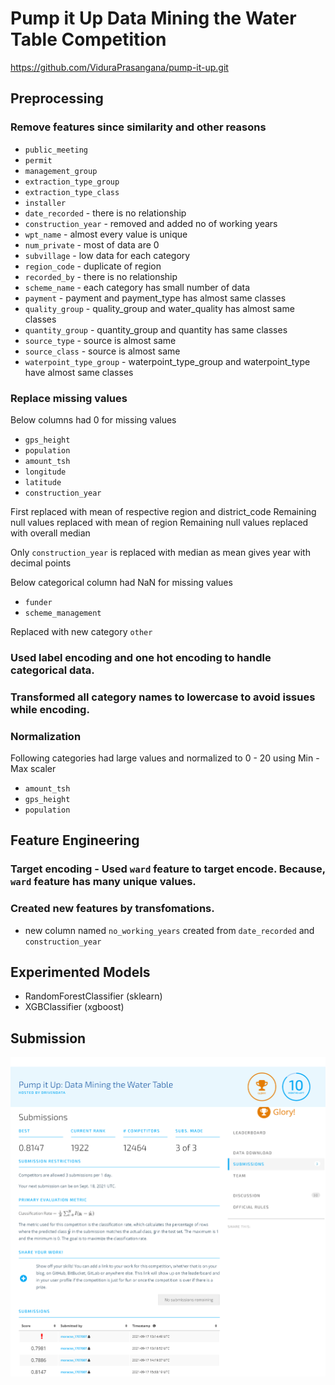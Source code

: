 # Pump it Up Data Mining the Water Table Competition
https://github.com/ViduraPrasangana/pump-it-up.git

## Preprocessing 
### Remove features since similarity and other reasons
* `public_meeting`
* `permit`
* `management_group`
* `extraction_type_group`
* `extraction_type_class`
* `installer` 
* `date_recorded` - there is no relationship
* `construction_year` - removed and added no of working years
* `wpt_name` - almost every value is unique
* `num_private` - most of data are 0
* `subvillage`  - low data for each category
* `region_code` - duplicate of region
* `recorded_by` - there is no relationship
* `scheme_name` - each category has small number of data
* `payment` - payment and payment_type has almost same classes
* `quality_group` - quality_group and water_quality has almost same classes
* `quantity_group` - quantity_group and quantity has same classes
* `source_type` -  source is almost same
* `source_class` -  source is almost same
* `waterpoint_type_group` - waterpoint_type_group and waterpoint_type have almost same classes

### Replace missing values
Below columns had 0 for missing values
* `gps_height`
* `population`
* `amount_tsh`
* `longitude`
* `latitude`
* `construction_year`

First replaced with mean of respective region and district_code
Remaining null values replaced with mean of region
Remaining null values replaced with overall median

Only `construction_year` is replaced with median as mean gives year with decimal points

Below categorical column had NaN for missing values
* `funder` 
* `scheme_management`

Replaced with new category `other` 

### Used label encoding and one hot encoding to handle categorical data.
### Transformed all category names to lowercase to avoid issues while encoding.

### Normalization 
Following categories had large values and normalized to 0 - 20 using Min - Max scaler
* `amount_tsh`
* `gps_height`
* `population`

## Feature Engineering
### Target encoding - Used `ward` feature to target encode. Because, `ward` feature has many unique values.
### Created new features by transfomations.
* new column named `no_working_years` created from `date_recorded` and `construction_year`


## Experimented Models

* RandomForestClassifier (sklearn)
* XGBClassifier (xgboost)


## Submission

![Capture](https://github.com/ViduraPrasangana/pump-it-up/blob/master/proof.png)
